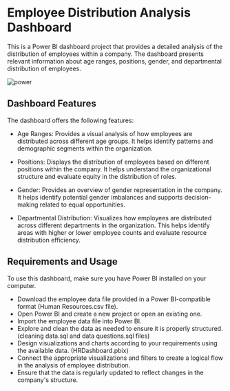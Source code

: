# Employee Distribution Analysis Dashboard
This is a Power BI dashboard project that provides a detailed analysis of the distribution of employees within a company. The dashboard presents relevant information about age ranges, positions, gender, and departmental distribution of employees.

![power](https://github.com/JerezC/HRPowerBIDashboard/assets/93846231/607d1da1-478d-4e07-b6f0-a5c186abbc62)


## Dashboard Features
The dashboard offers the following features:

- Age Ranges: Provides a visual analysis of how employees are distributed across different age groups. It helps identify patterns and demographic segments within the organization.

- Positions: Displays the distribution of employees based on different positions within the company. It helps understand the organizational structure and evaluate equity in the distribution of roles.

- Gender: Provides an overview of gender representation in the company. It helps identify potential gender imbalances and supports decision-making related to equal opportunities.

- Departmental Distribution: Visualizes how employees are distributed across different departments in the organization. This helps identify areas with higher or lower employee counts and evaluate resource distribution efficiency.

## Requirements and Usage
To use this dashboard, make sure you have Power BI installed on your computer.

- Download the employee data file provided in a Power BI-compatible format (Human Resources.csv file).
- Open Power BI and create a new project or open an existing one.
- Import the employee data file into Power BI.
- Explore and clean the data as needed to ensure it is properly structured.(cleaning data.sql and data questions.sql files)
- Design visualizations and charts according to your requirements using the available data. (HRDashboard.pbix)
- Connect the appropriate visualizations and filters to create a logical flow in the analysis of employee distribution.
- Ensure that the data is regularly updated to reflect changes in the company's structure.
